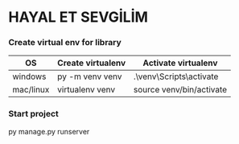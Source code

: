 # HAYAL ET SEVGİLİM

### Create virtual env for library

| OS        | Create virtualenv | Activate virtualenv      |
| --------- | ----------------- | ------------------------ |
| windows   | py -m venv venv   | .\venv\Scripts\activate  |
| mac/linux | virtualenv venv   | source venv/bin/activate |

### Start project

py manage.py runserver
